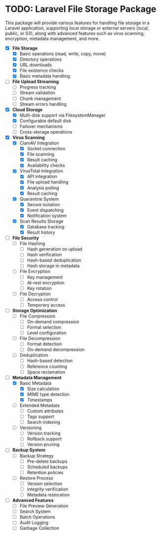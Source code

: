 # TODO: Laravel File Storage Package

This package will provide various features for handling file storage in a Laravel application, supporting local storage
or external servers (local, public, or S3), along with advanced features such as virus scanning, encryption, metadata
management, and more.

- [x] **File Storage**
    - [x] Basic operations (read, write, copy, move)
    - [x] Directory operations
    - [x] URL downloads
    - [x] File existence checks
    - [x] Basic metadata handling

- [ ] **File Upload Streaming**
    - [ ] Progress tracking
    - [ ] Stream validation
    - [ ] Chunk management
    - [ ] Stream errors handling

- [x] **Cloud Storage**
    - [x] Multi-disk support via FilesystemManager
    - [x] Configurable default disk
    - [ ] Failover mechanisms
    - [ ] Cross-storage operations

- [x] **Virus Scanning**
    - [x] ClamAV Integration
        - [x] Socket connection
        - [x] File scanning
        - [x] Result caching
        - [x] Availability checks
    - [x] VirusTotal Integration
        - [x] API integration
        - [x] File upload handling
        - [x] Analysis polling
        - [x] Result caching
    - [x] Quarantine System
        - [x] Secure isolation
        - [x] Event dispatching
        - [x] Notification system
    - [x] Scan Results Storage
        - [x] Database tracking
        - [x] Result history

- [ ] **File Security**
    - [ ] File Hashing
        - [ ] Hash generation on upload
        - [ ] Hash verification
        - [ ] Hash-based deduplication
        - [ ] Hash storage in metadata
    - [ ] File Encryption
        - [ ] Key management
        - [ ] At-rest encryption
        - [ ] Key rotation
    - [ ] File Decryption
        - [ ] Access control
        - [ ] Temporary access

- [ ] **Storage Optimization**
    - [ ] File Compression
        - [ ] On-demand compression
        - [ ] Format selection
        - [ ] Level configuration
    - [ ] File Decompression
        - [ ] Format detection
        - [ ] On-demand decompression
    - [ ] Deduplication
        - [ ] Hash-based detection
        - [ ] Reference counting
        - [ ] Space reclamation

- [ ] **Metadata Management**
    - [x] Basic Metadata
        - [x] Size calculation
        - [x] MIME type detection
        - [x] Timestamps
    - [ ] Extended Metadata
        - [ ] Custom attributes
        - [ ] Tags support
        - [ ] Search indexing
    - [ ] Versioning
        - [ ] Version tracking
        - [ ] Rollback support
        - [ ] Version pruning

- [ ] **Backup System**
    - [ ] Backup Strategy
        - [ ] Pre-delete backups
        - [ ] Scheduled backups
        - [ ] Retention policies
    - [ ] Restore Process
        - [ ] Version selection
        - [ ] Integrity verification
        - [ ] Metadata restoration

- [ ] **Advanced Features**
    - [ ] File Preview Generation
    - [ ] Search System
    - [ ] Batch Operations
    - [ ] Audit Logging
    - [ ] Garbage Collection